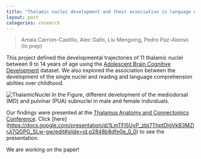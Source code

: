 ```yaml
---
title: "Thalamic nuclei development and their association in language development over middle childhood"
layout: post
categories: research
---
```


> Amaia Carrion-Castillo, Alec Gallo, Liu Mengxing, Pedro Paz-Alonso (In prep)

This project defined the developmental trajectories of 11 thalamic nuclei between 9 to 14 years of age using the [Adolescent Brain Cognitive Development](https://abcdstudy.org/) dataset. We also explored the association between the development of the single nuclei and reading and language comprehension abilties over childhood.

![ThalamicNuclei](https://raw.githubusercontent.com/alecgallo/alecgallo.github.io/master/ThalamicNuclei.png)
In the Figure, different development of the mediodorsal (MD) and pulvinar (PUA) subnuclei in male and female individuals. 

Our findings were presented at the [Thalamus Anatomy and Connectomics Conference](https://www.tuebingen.mpg.de/203331/schedule). Click [here] (https://docs.google.com/presentation/d/1LmTFl5UyP_zbt7ThptDlgVkB3MZlrJj7QGPG_SLw-gw/edit#slide=id.g2848b8dfe0e_0_0) to see the presentation. 

We are working on the paper!
